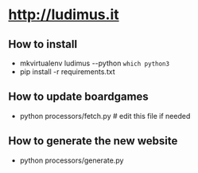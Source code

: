 # http://ludimus.it


## How to install

- mkvirtualenv ludimus  --python `which python3`
- pip install -r requirements.txt


## How to update boardgames

- python processors/fetch.py  # edit this file if needed


## How to generate the new website

- python processors/generate.py

